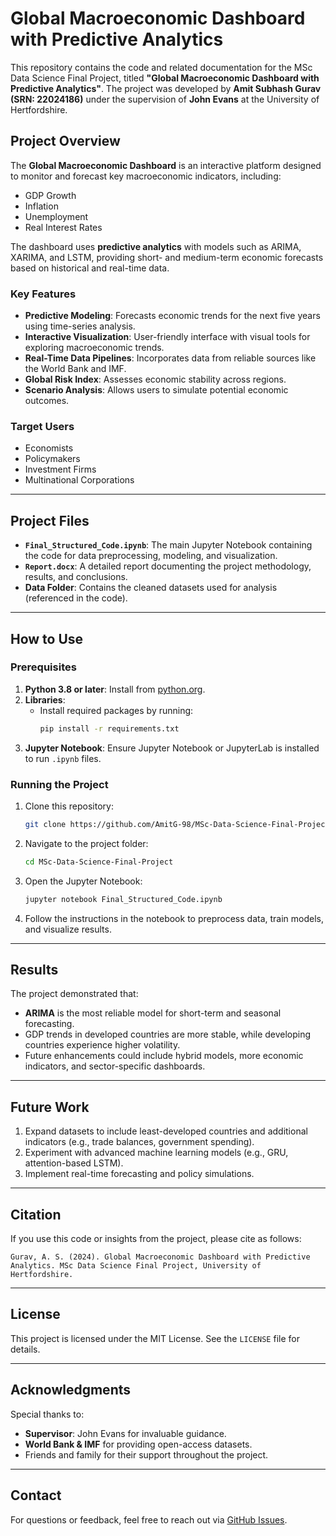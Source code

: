 
# Global Macroeconomic Dashboard with Predictive Analytics

This repository contains the code and related documentation for the MSc Data Science Final Project, titled **"Global Macroeconomic Dashboard with Predictive Analytics"**. The project was developed by **Amit Subhash Gurav (SRN: 22024186)** under the supervision of **John Evans** at the University of Hertfordshire.

## Project Overview

The **Global Macroeconomic Dashboard** is an interactive platform designed to monitor and forecast key macroeconomic indicators, including:

- GDP Growth
- Inflation
- Unemployment
- Real Interest Rates

The dashboard uses **predictive analytics** with models such as ARIMA, XARIMA, and LSTM, providing short- and medium-term economic forecasts based on historical and real-time data.

### Key Features
- **Predictive Modeling**: Forecasts economic trends for the next five years using time-series analysis.
- **Interactive Visualization**: User-friendly interface with visual tools for exploring macroeconomic trends.
- **Real-Time Data Pipelines**: Incorporates data from reliable sources like the World Bank and IMF.
- **Global Risk Index**: Assesses economic stability across regions.
- **Scenario Analysis**: Allows users to simulate potential economic outcomes.

### Target Users
- Economists
- Policymakers
- Investment Firms
- Multinational Corporations

---

## Project Files

- **`Final_Structured_Code.ipynb`**: The main Jupyter Notebook containing the code for data preprocessing, modeling, and visualization.
- **`Report.docx`**: A detailed report documenting the project methodology, results, and conclusions.
- **Data Folder**: Contains the cleaned datasets used for analysis (referenced in the code).

---

## How to Use

### Prerequisites

1. **Python 3.8 or later**: Install from [python.org](https://www.python.org/).
2. **Libraries**:
   - Install required packages by running:
     ```bash
     pip install -r requirements.txt
     ```
3. **Jupyter Notebook**: Ensure Jupyter Notebook or JupyterLab is installed to run `.ipynb` files.

### Running the Project

1. Clone this repository:
   ```bash
   git clone https://github.com/AmitG-98/MSc-Data-Science-Final-Project.git
   ```
2. Navigate to the project folder:
   ```bash
   cd MSc-Data-Science-Final-Project
   ```
3. Open the Jupyter Notebook:
   ```bash
   jupyter notebook Final_Structured_Code.ipynb
   ```
4. Follow the instructions in the notebook to preprocess data, train models, and visualize results.

---

## Results

The project demonstrated that:
- **ARIMA** is the most reliable model for short-term and seasonal forecasting.
- GDP trends in developed countries are more stable, while developing countries experience higher volatility.
- Future enhancements could include hybrid models, more economic indicators, and sector-specific dashboards.

---

## Future Work

1. Expand datasets to include least-developed countries and additional indicators (e.g., trade balances, government spending).
2. Experiment with advanced machine learning models (e.g., GRU, attention-based LSTM).
3. Implement real-time forecasting and policy simulations.

---

## Citation

If you use this code or insights from the project, please cite as follows:
```
Gurav, A. S. (2024). Global Macroeconomic Dashboard with Predictive Analytics. MSc Data Science Final Project, University of Hertfordshire.
```

---

## License

This project is licensed under the MIT License. See the `LICENSE` file for details.

---

## Acknowledgments

Special thanks to:
- **Supervisor**: John Evans for invaluable guidance.
- **World Bank & IMF** for providing open-access datasets.
- Friends and family for their support throughout the project.

---

## Contact

For questions or feedback, feel free to reach out via [GitHub Issues](https://github.com/AmitG-98/MSc-Data-Science-Final-Project/issues).
